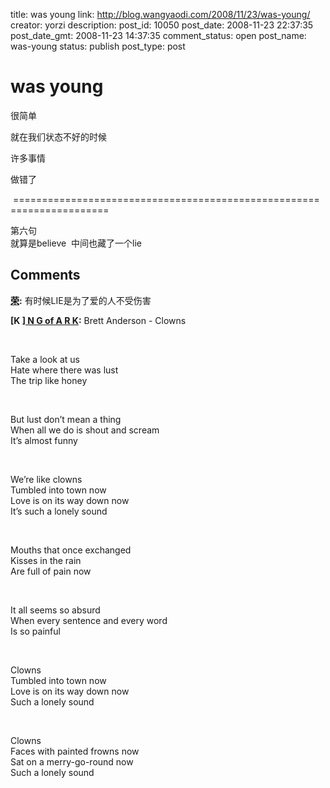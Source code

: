 title: was young
link: http://blog.wangyaodi.com/2008/11/23/was-young/
creator: yorzi
description: 
post_id: 10050
post_date: 2008-11-23 22:37:35
post_date_gmt: 2008-11-23 14:37:35
comment_status: open
post_name: was-young
status: publish
post_type: post

# was young

很简单

就在我们状态不好的时候

许多事情

做错了

 ======================================================================

第六句  
就算是believe  中间也藏了一个lie

## Comments

**[荣](#141 "2008-11-24 09:20:21"):** 有时候LIE是为了爱的人不受伤害

**[K ][ N G of A R K](#142 "2008-11-24 11:28:07"):** Brett Anderson - Clowns

 

Take a look at us  
Hate where there was lust  
The trip like honey

 

But lust don’t mean a thing  
When all we do is shout and scream  
It’s almost funny

 

We’re like clowns  
Tumbled into town now  
Love is on its way down now  
It’s such a lonely sound

 

Mouths that once exchanged  
Kisses in the rain  
Are full of pain now

 

It all seems so absurd  
When every sentence and every word  
Is so painful

 

Clowns  
Tumbled into town now  
Love is on its way down now  
Such a lonely sound

 

Clowns  
Faces with painted frowns now  
Sat on a merry-go-round now  
Such a lonely sound

